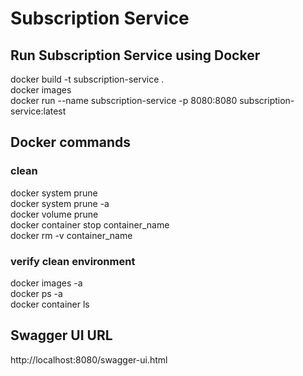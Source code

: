 # Subscription Service   

## Run Subscription Service using Docker
docker build -t subscription-service .   
docker images   
docker run --name subscription-service -p 8080:8080 subscription-service:latest

## Docker commands
### clean
docker system prune      
docker system prune -a   
docker volume prune   
docker container stop container_name   
docker rm -v container_name   
### verify clean environment
docker images -a   
docker ps -a   
docker container ls   

## Swagger UI URL
http://localhost:8080/swagger-ui.html
